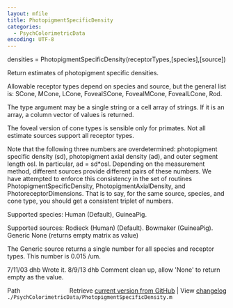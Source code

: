 ```yaml
---
layout: mfile
title: PhotopigmentSpecificDensity
categories:
  - PsychColorimetricData
encoding: UTF-8
---
```


 densities = PhotopigmentSpecificDensity\(receptorTypes,\[species\],\[source\]\)

 Return estimates of photopigment specific densities.

 Allowable receptor types depend on species and source, but the general
 list is:
    SCone, MCone, LCone, FovealSCone, FovealMCone, FovealLCone, Rod.

 The type argument may be a single string or a cell array of strings.  If it
 is an array, a column vector of values is returned.

 The foveal version of cone types is sensible only for primates.  Not all
 estimate sources support all receptor types.

 Note that the following three numbers are overdetermined: photopigment
 specific density \(sd\), photopigment axial density \(ad\), and outer segment
 length osl.  In particular, ad = sd\*osl.  Depending on the measurement
 method, different sources provide different pairs of these numbers.
 We have attempted to enforce this consistency in the set of routines
 PhotopigmentSpecificDensity, PhotopigmentAxialDensity, and PhotoreceptorDimensions.
 That is to say, for the same source, species, and cone type, you should get
 a consistent triplet of numbers.

 Supported species:
        Human \(Default\), GuineaPig.

 Supported sources:
    Rodieck \(Human\) \(Default\).
   Bowmaker \(GuineaPig\).
   Generic
   None \(returns empty matrix as value\)

 The Generic source returns a single number for all species and receptor types.
 This number is 0.015 /um.

 7/11/03  dhb  Wrote it.
 8/9/13   dhb  Comment clean up, allow 'None' to return empty as the value.


<div class="code_header" style="text-align:right;">
  <span style="float:left;">Path&nbsp;&nbsp;</span> <span class="counter">Retrieve <a href=
  "https://raw.github.com/Psychtoolbox-3/Psychtoolbox-3/beta/./PsychColorimetricData/PhotopigmentSpecificDensity.m">current version from GitHub</a> | View <a href=
  "https://github.com/Psychtoolbox-3/Psychtoolbox-3/commits/beta/./PsychColorimetricData/PhotopigmentSpecificDensity.m">changelog</a></span>
</div>
<div class="code">
  <code>./PsychColorimetricData/PhotopigmentSpecificDensity.m</code>
</div>
